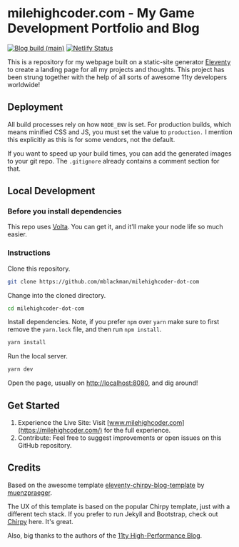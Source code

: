 # milehighcoder.com - My Game Development Portfolio and Blog

[![Blog build (main)](https://github.com/mblackman/milehighcoder-dot-com/actions/workflows/build-main.yml/badge.svg)](https://github.com/mblackman/milehighcoder-dot-com/actions/workflows/build-main.yml) [![Netlify Status](https://api.netlify.com/api/v1/badges/d7235be7-9855-4b9d-af87-5b5c3abcce21/deploy-status)](https://app.netlify.com/sites/steady-concha-f36119/deploys)

This is a repository for my webpage built on a static-site generator [Eleventy](https://www.11ty.dev/) to create a landing page for all my projects and thoughts. This project has been strung together with the help of all sorts of awesome 11ty developers worldwide!

## Deployment

All build processes rely on how `NODE_ENV` is set. For production builds, which means minified CSS and JS, you must set the value to `production.` I mention this explicitly as this is for some vendors, not the default.

If you want to speed up your build times, you can add the generated images to your git repo. The `.gitignore` already contains a comment section for that.

## Local Development

### Before you install dependencies

This repo uses [Volta](https://volta.sh/). You can get it, and it'll make your node life so much easier.

### Instructions

Clone this repository.

```zsh
git clone https://github.com/mblackman/milehighcoder-dot-com
```

Change into the cloned directory.

```zsh
cd milehighcoder-dot-com
```

Install dependencies. Note, if you prefer `npm` over `yarn` make sure to first remove the `yarn.lock` file, and then run `npm install`.

```zsh
yarn install
```

Run the local server.

```zsh
yarn dev
```

Open the page, usually on <http://localhost:8080>, and dig around!

## Get Started

1. Experience the Live Site: Visit [www.milehighcoder.com](https://milehighcoder.com/) for the full experience.
2. Contribute: Feel free to suggest improvements or open issues on this GitHub repository.


## Credits

Based on the awesome template [eleventy-chirpy-blog-template](https://github.com/muenzpraeger/eleventy-chirpy-blog-template) by [muenzpraeger](https://github.com/muenzpraeger).

The UX of this template is based on the popular Chirpy template, just with a different tech stack. If you prefer to run Jekyll and Bootstrap, check out [Chirpy](https://github.com/cotes2020/jekyll-theme-chirpy) here. It's great.

Also, big thanks to the authors of the [11ty High-Performance Blog](https://github.com/google/eleventy-high-performance-blog).
